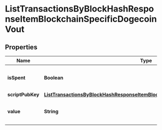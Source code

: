 

# ListTransactionsByBlockHashResponseItemBlockchainSpecificDogecoinVout


## Properties

Name | Type | Description | Notes
------------ | ------------- | ------------- | -------------
**isSpent** | **Boolean** | Defines whether the output is spent or not. | 
**scriptPubKey** | [**ListTransactionsByBlockHashResponseItemBlockchainSpecificDogecoinScriptPubKey**](ListTransactionsByBlockHashResponseItemBlockchainSpecificDogecoinScriptPubKey.md) |  | 
**value** | **String** | Represents the sent/received amount. | 




